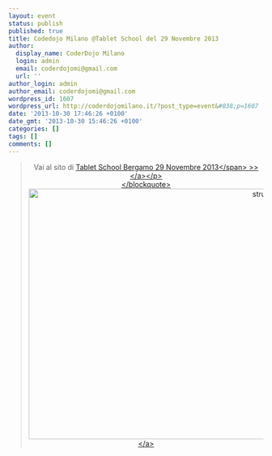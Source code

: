 ```yaml
---
layout: event
status: publish
published: true
title: Codedojo Milano @Tablet School del 29 Novembre 2013
author:
  display_name: CoderDojo Milano
  login: admin
  email: coderdojomi@gmail.com
  url: ''
author_login: admin
author_email: coderdojomi@gmail.com
wordpress_id: 1607
wordpress_url: http://coderdojomilano.it/?post_type=event&#038;p=1607
date: '2013-10-30 17:46:26 +0100'
date_gmt: '2013-10-30 15:46:26 +0100'
categories: []
tags: []
comments: []
---
```

<blockquote>
<p style="text-align: center;">Vai al sito di&nbsp;<a href="http:&#47;&#47;studenti.imparadigitale.it&#47;" target="_blank"><span style="text-decoration: underline;">Tablet School Bergamo 29 Novembre 2013<&#47;span> >><&#47;a><&#47;p><br />
<&#47;blockquote><br />
<a href="http:&#47;&#47;coderdojomilano.it&#47;wp-content&#47;uploads&#47;2013&#47;10&#47;struttura-meeting-copy.jpg"><img class="alignnone size-full wp-image-1609" alt="struttura-meeting-copy" src="http:&#47;&#47;coderdojomilano.it&#47;wp-content&#47;uploads&#47;2013&#47;10&#47;struttura-meeting-copy.jpg" width="1024" height="495" &#47;><&#47;a></p>
